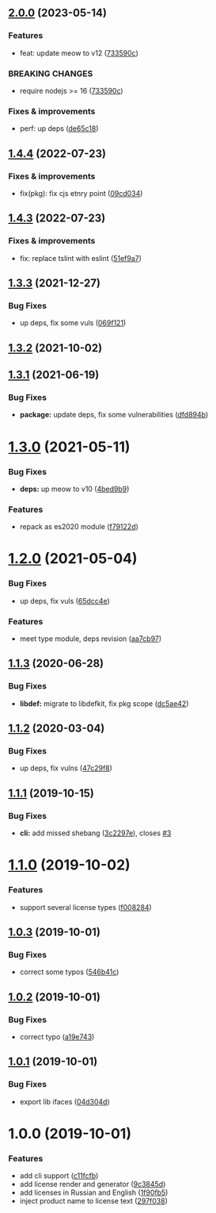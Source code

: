 ## [2.0.0](https://github.com/qiwi/license/compare/v1.4.4...v2.0.0) (2023-05-14)

### Features
* feat: update meow to v12 ([733590c](https://github.com/qiwi/license/commit/733590c3b7a1e21715a96d1ddf08e6b26ea69c4b))

### BREAKING CHANGES
* require nodejs >= 16 ([733590c](https://github.com/qiwi/license/commit/733590c3b7a1e21715a96d1ddf08e6b26ea69c4b))

### Fixes & improvements
* perf: up deps ([de65c18](https://github.com/qiwi/license/commit/de65c18d71a349605895e7ec8af259d6dfa189b2))

## [1.4.4](https://github.com/qiwi/license/compare/v1.4.3...v1.4.4) (2022-07-23)

### Fixes & improvements
* fix(pkg): fix cjs etnry point ([09cd034](https://github.com/qiwi/license/commit/09cd0340e7479fc23599cd280ef96a2677df0d02))

## [1.4.3](https://github.com/qiwi/license/compare/v1.4.2...v1.4.3) (2022-07-23)

### Fixes & improvements
* fix: replace tslint with eslint ([51ef9a7](https://github.com/qiwi/license/commit/51ef9a70ee0efda18c79afa533a2b6d78434a259))

## [1.3.3](https://github.com/qiwi/license/compare/v1.3.2...v1.3.3) (2021-12-27)


### Bug Fixes

* up deps, fix some vuls ([069f121](https://github.com/qiwi/license/commit/069f121b8906205e1b5eb009563a42453f3b1e7c))

## [1.3.2](https://github.com/qiwi/license/compare/v1.3.1...v1.3.2) (2021-10-02)

## [1.3.1](https://github.com/qiwi/license/compare/v1.3.0...v1.3.1) (2021-06-19)


### Bug Fixes

* **package:** update deps, fix some vulnerabilities ([dfd894b](https://github.com/qiwi/license/commit/dfd894b1e0663d086e747ffd6c71e95d36e30e09))

# [1.3.0](https://github.com/qiwi/license/compare/v1.2.0...v1.3.0) (2021-05-11)


### Bug Fixes

* **deps:** up meow to v10 ([4bed9b9](https://github.com/qiwi/license/commit/4bed9b944c14b68901c69c1390d0d0f7088329ff))


### Features

* repack as es2020 module ([f79122d](https://github.com/qiwi/license/commit/f79122d2a15de6c6911567e4f001380eb9519a87))

# [1.2.0](https://github.com/qiwi/license/compare/v1.1.3...v1.2.0) (2021-05-04)


### Bug Fixes

* up deps, fix vuls ([65dcc4e](https://github.com/qiwi/license/commit/65dcc4e97f1c94604b138d45e9473857e323b38f))


### Features

* meet type module, deps revision ([aa7cb97](https://github.com/qiwi/license/commit/aa7cb97efa73bfd1e610a64c526565bcc45191a8))

## [1.1.3](https://github.com/qiwi/license/compare/v1.1.2...v1.1.3) (2020-06-28)


### Bug Fixes

* **libdef:** migrate to libdefkit, fix pkg scope ([dc5ae42](https://github.com/qiwi/license/commit/dc5ae42a8e586c7e015d2f824bde0dd77cd70ce6))

## [1.1.2](https://github.com/qiwi/license/compare/v1.1.1...v1.1.2) (2020-03-04)


### Bug Fixes

* up deps, fix vulns ([47c29f8](https://github.com/qiwi/license/commit/47c29f8))

## [1.1.1](https://github.com/qiwi/license/compare/v1.1.0...v1.1.1) (2019-10-15)


### Bug Fixes

* **cli:** add missed shebang ([3c2297e](https://github.com/qiwi/license/commit/3c2297e)), closes [#3](https://github.com/qiwi/license/issues/3)

# [1.1.0](https://github.com/qiwi/license/compare/v1.0.3...v1.1.0) (2019-10-02)


### Features

* support several license types ([f008284](https://github.com/qiwi/license/commit/f008284))

## [1.0.3](https://github.com/qiwi/license/compare/v1.0.2...v1.0.3) (2019-10-01)


### Bug Fixes

* correct some typos ([546b41c](https://github.com/qiwi/license/commit/546b41c))

## [1.0.2](https://github.com/qiwi/license/compare/v1.0.1...v1.0.2) (2019-10-01)


### Bug Fixes

* correct typo ([a19e743](https://github.com/qiwi/license/commit/a19e743))

## [1.0.1](https://github.com/qiwi/license/compare/v1.0.0...v1.0.1) (2019-10-01)


### Bug Fixes

* export lib ifaces ([04d304d](https://github.com/qiwi/license/commit/04d304d))

# 1.0.0 (2019-10-01)


### Features

* add cli support ([c11fcfb](https://github.com/qiwi/license/commit/c11fcfb))
* add license render and generator ([9c3845d](https://github.com/qiwi/license/commit/9c3845d))
* add licenses in Russian and English ([1f90fb5](https://github.com/qiwi/license/commit/1f90fb5))
* inject product name to license text ([297f038](https://github.com/qiwi/license/commit/297f038))
